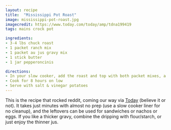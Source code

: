 ```yaml
---
layout: recipe
title:  "Mississippi Pot Roast"
image: mississippi-pot-roast.jpg
imagecredit: https://www.today.com/today/amp/tdna199419
tags: mains crock pot

ingredients:
- 3-4 lbs chuck roast
- 1 packet ranch mix
- 1 packet au jus gravy mix
- 1 stick butter
- 1 jar pepperoncinis 

directions:
- In your slow cooker, add the roast and top with both packet mixes, a stick of butter (sliced into a few chunks), and a jar of pepperoncini peppers (the more the better, drained)
- Cook for 8 hours on low
- Serve with salt & vinegar potatoes 
---
```


This is the recipe that rocked reddit, coming our way via [Today](https://www.today.com/today/amp/tdna199419) (believe it or not). It takes just minutes with almost no prep (use a slow cooker liner for no cleanup), and the leftovers can be used for sandwiches or nachos or eggs. If you like a thicker gravy, combine the dripping with flour/starch, or just enjoy the thinner jus.